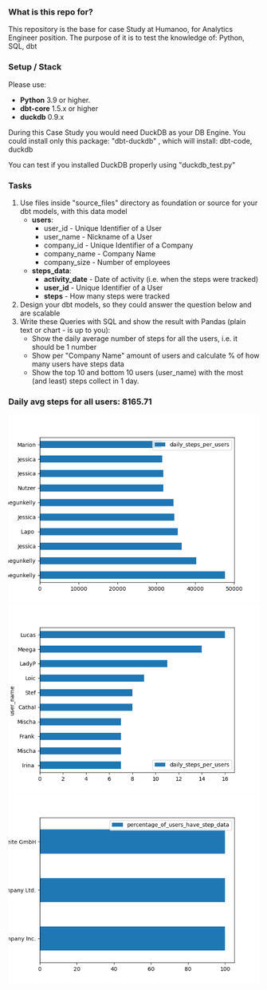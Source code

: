 ### What is this repo for?
This repository is the base for case Study at Humanoo, for Analytics Engineer position.
The purpose of it is to test the knowledge of: Python, SQL, dbt

### Setup / Stack

Please use:
- **Python** 3.9 or higher.
- **dbt-core** 1.5.x or higher
- **duckdb** 0.9.x

During this Case Study you would need DuckDB as your DB Engine.
You could install only this package: "dbt-duckdb"
, which will install: dbt-code, duckdb

You can test if you installed DuckDB properly using "duckdb_test.py"


### Tasks
1. Use files inside "source_files" directory as foundation or source for your dbt models, with this data model
   - **users**:
     - user_id - Unique Identifier of a User
     - user_name - Nickname of a User
     - company_id - Unique Identifier of a Company
     - company_name - Company Name
     - company_size - Number of employees
   - **steps_data**:
     - **activity_date** - Date of activity (i.e. when the steps were tracked)
     - **user_id** - Unique Identifier of a User
     - **steps** - How many steps were tracked
2. Design your dbt models, so they could answer the question below and are scalable 
3. Write these Queries with SQL and show the result with Pandas (plain text or chart - is up to you):
    - Show the daily average number of steps for all the users, i.e. it should be 1 number 
    - Show per "Company Name" amount of users and calculate % of how many users have steps data
    - Show the top 10 and bottom 10 users (user_name) with the most (and least) steps collect in 1 day.


### Daily avg steps for all users: 8165.71 
![](top_10_users.png?raw=true)
![](bottom_10_users.png?raw=true)
![](company.png?raw=true)

